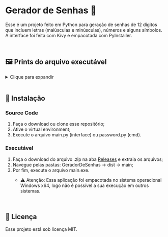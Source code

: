 # Gerador de Senhas 🔑

Esse é um projeto feito em Python para geração de senhas de 12 dígitos que incluem letras (maiúsculas e minúsculas), números e alguns símbolos. A interface foi feita com Kivy e empacotada com PyInstaller.

<br>

## 🖼️ Prints do arquivo executável

<details>

<summary>Clique para expandir</summary>

<img src="app1.png" width="300"></img>
<img src="app2.png" width="300"></img>

</details>

<br>

## 🚀 Instalação

### Source Code

<ol>
    <li>Faça o download ou clone esse repositório;</li>
    <li>Ative o virtual environment;</li>
    <li>Execute o arquivo main.py (interface) ou password.py (cmd).</li>
</ol>

### Executável

<ol>
    <li>Faça o download do arquivo .zip na aba <a href="https://github.com/ansomething/gerador-de-senhas/releases">Releases</a> e extraia os arquivos;</li>
    <li>Navegue pelas pastas: GeradorDeSenhas → dist → main;</li>
    <li>Por fim, execute o arquivo main.exe.</li>
        <ul>
            <li>⚠️ Atenção: Essa aplicação foi empacotada no sistema operacional Windows x64, logo não é possível a sua execução em outros sistemas.</li>
        </ul>
</ol>

<br>

## 📝 Licença

Esse projeto está sob licença MIT.
